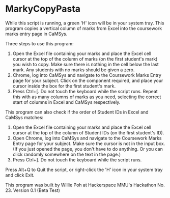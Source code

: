 # MarkyCopyPasta
While this script is running, a green 'H' icon will be in your system tray.
This program copies a vertical column of marks from Excel into the coursework marks entry page in CaMSys.

Three steps to use this program:
1. Open the Excel file containing your marks and place the Excel cell cursor at the top of the column of marks (on the first student's mark) you wish to copy. Make sure there is nothing in the cell below the last mark. Any students with no marks should be given a zero.
2. Chrome, log into CaMSys and navigate to the Coursework Marks Entry page for your subject. Click on the component required, and place your cursor inside the box for the first student's mark.
3. Press Ctrl+[. Do not touch the keyboard while the script runs.
Repeat this with as many columns of marks as you need, selecting the correct start of columns in Excel and CaMSys respectively.

This program can also check if the order of Student IDs in Excel and CaMSys matches:
1. Open the Excel file containing your marks and place the Excel cell cursor at the top of the column of Student IDs (on the first student's ID).
2. Open Chrome, log into CaMSys and navigate to the Coursework Marks Entry page for your subject. Make sure the cursor is not in the input box. (If you just opened the page, you don't have to do anything. Or you can click randomly somewhere on the text in the page.)
3. Press Ctrl+]. Do not touch the keyboard while the script runs.

Press Alt+Q to Quit the script, or right-click the 'H' icon in your system tray and click Exit.

This program was built by Willie Poh at Hackerspace MMU's Hackathon No. 23. Version 0.1 (Beta Test)
